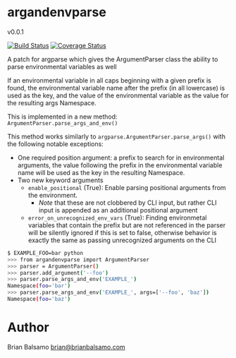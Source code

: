# argandenvparse

v0.0.1

[![Build Status](https://travis-ci.org/bnbalsamo/argandenvparse.svg?branch=master)](https://travis-ci.org/bnbalsamo/argandenvparse) [![Coverage Status](https://coveralls.io/repos/github/bnbalsamo/argandenvparse/badge.svg?branch=master)](https://coveralls.io/github/bnbalsamo/argandenvparse?branch=master)

A patch for argparse which gives the ArgumentParser class the ability to parse environmental variables as well

If an environmental variable in all caps beginning with a given prefix is found, the environmental variable name after the prefix (in all lowercase) is used as the key, and the value of the environmental variable as the value for the resulting args Namespace.

This is implemented in a new method: ```ArgumentParser.parse_args_and_env()```

This method works similarly to ```argparse.ArgumentParser.parse_args()``` with the following notable exceptions:

* One required position argument: a prefix to search for in environmental arguments, the value following the prefix in the environmental variable name will be used as the key in the resulting Namespace.
* Two new keyword arguments
    * ```enable_positional``` (True): Enable parsing positional arguments from the environment. 
        * *Note* that these are not clobbered by CLI input, but rather CLI input is appended as an additional positional argument
    * ```error_on_unrecognized_env_vars``` (True): Finding environmetal variables that contain the prefix but are not referenced in the parser will be silently ignored if this is set to false, otherwise behavior is exactly the same as passing unrecognized arguments on the CLI


```bash
$ EXAMPLE_FOO=bar python
>>> from argandenvparse import ArgumentParser
>>> parser = ArgumentParser()
>>> parser.add_argument('--foo')
>>> parser.parse_args_and_env('EXAMPLE_')
Namespace(foo='bar')
>>> parser.parse_args_and_env('EXAMPLE_', args=['--foo', 'baz'])
Namespace(foo='baz')
```

# Author
Brian Balsamo <brian@brianbalsamo.com>
